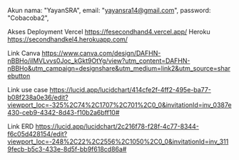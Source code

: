 Akun
    nama: "YayanSRA",
    email: "yayansra14@gmail.com",
    password: "Cobacoba2",

Akses Deployment
    Vercel
        https://fesecondhand4.vercel.app/
    Heroku
        https://secondhandkel4.herokuapp.com/

Link Canva
https://www.canva.com/design/DAFHN-nBBHo/ilMVLvvs0Joc_kGkt9OtYg/view?utm_content=DAFHN-nBBHo&utm_campaign=designshare&utm_medium=link2&utm_source=sharebutton

Link use case
https://lucid.app/lucidchart/414cfe2f-4ff2-495e-ba77-b08f238a0e36/edit?viewport_loc=-325%2C74%2C1707%2C701%2C0_0&invitationId=inv_0387e430-ceb9-4342-8d43-f10b2a6bff10#

Link ERD
https://lucid.app/lucidchart/2c216f78-f28f-4c77-8344-f6c05d428154/edit?viewport_loc=-248%2C22%2C2556%2C1050%2C0_0&invitationId=inv_3119fecb-b5c3-433e-8d5f-bb9f618cd86a#